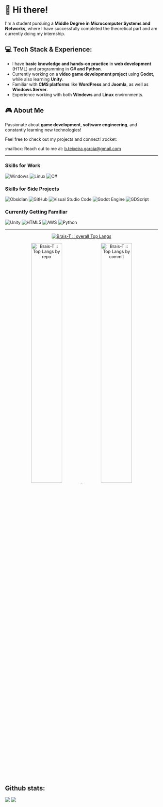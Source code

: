 <h1>👋 Hi there!</h1>

<p>I'm a student pursuing a <strong>Middle Degree in Microcomputer Systems and Networks</strong>, where I have successfully completed the theoretical part and am currently doing my internship.</p>

<h2>💻 Tech Stack & Experience:</h2>
<ul>
    <li>I have <strong>basic knowledge and hands-on practice</strong> in <strong>web development</strong> (HTML) and programming in <strong>C# and Python</strong>.</li>
    <li>Currently working on a <strong>video game development project</strong> using <strong>Godot</strong>, while also learning <strong>Unity</strong>.</li>
    <li>Familiar with <strong>CMS platforms</strong> like <strong>WordPress</strong> and <strong>Joomla</strong>, as well as <strong>Windows Server</strong>.</li>
    <li>Experience working with both <strong>Windows</strong> and <strong>Linux</strong> environments.</li>
</ul>

<h2>🎮 About Me</h2>
<p>Passionate about <strong>game development</strong>, <strong>software engineering</strong>, and constantly learning new technologies!</p>

<p>Feel free to check out my projects and connect! :rocket:</p>
<p>:mailbox: Reach out to me at: <a href="b.teixeira.garcia@gmail.com">b.teixeira.garcia@gmail.com</a> </p>

---

### Skills for Work
![Windows](https://img.shields.io/badge/Windows-0078D6?style=for-the-badge&logo=windows&logoColor=white)
![Linux](https://img.shields.io/badge/Linux-FCC624?style=for-the-badge&logo=linux&logoColor=black)
![C#](https://img.shields.io/badge/c%23-%23239120.svg?style=for-the-badge&logo=csharp&logoColor=white)

### Skills for Side Projects
![Obsidian](https://img.shields.io/badge/Obsidian-%23483699.svg?style=for-the-badge&logo=obsidian&logoColor=white)
![GitHub](https://img.shields.io/badge/github-%23121011.svg?style=for-the-badge&logo=github&logoColor=white)
![Visual Studio Code](https://img.shields.io/badge/Visual%20Studio%20Code-0078d7.svg?style=for-the-badge&logo=visual-studio-code&logoColor=white)
![Godot Engine](https://img.shields.io/badge/GODOT-%23FFFFFF.svg?style=for-the-badge&logo=godot-engine)
![GDScript](https://img.shields.io/badge/GDScript-%2374267B.svg?style=for-the-badge&logo=godotengine&logoColor=white)

### Currently Getting Familiar  
![Unity](https://img.shields.io/badge/unity-%23000000.svg?style=for-the-badge&logo=unity&logoColor=white)
![HTML5](https://img.shields.io/badge/html5-%23E34F26.svg?style=for-the-badge&logo=html5&logoColor=white)
![AWS](https://img.shields.io/badge/AWS-%23FF9900.svg?style=for-the-badge&logo=amazon-aws&logoColor=white)
![Python](https://img.shields.io/badge/python-3670A0?style=for-the-badge&logo=python&logoColor=ffdd54)

---


  <p align="center">
        <a href="https://github.com/Brais-T/">
          <img src="https://github-readme-stats.vercel.app/api/top-langs/?username=Brais-T&langs_count=6&theme=gruvbox&layout=compact&hide_border=true"
          alt="Brais-T :: overall Top Langs " /></a>
      </p>
        <p align="center">
          <a href="https://github.com/Brais-T/">
          <img width="45%" src="https://github-profile-summary-cards.vercel.app/api/cards/repos-per-language?username=Brais-T&theme=gruvbox&layout=compact&hide_border=true"
          alt="Brais-T :: Top Langs by repo" />
          <img width="45%" src="https://github-profile-summary-cards.vercel.app/api/cards/most-commit-language?username=Brais-T&theme=gruvbox&layout=compact&hide_border=true"
          alt="Brais-T :: Top Langs by commit" />
          </a>
        </p>
<h2>Github stats:</h2> 

[![](https://github-readme-stats.vercel.app/api?username=Brais-T&show_icons=true&theme=tokyonight&hide_border=true&locale=en)](https://github.com/Brais-T)
[![](https://github-readme-streak-stats.herokuapp.com/?user=Brais-T&theme=material-palenight)](https://github.com/Brais-T)
</div>
